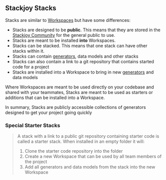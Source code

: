 ## Stackjoy Stacks

Stacks are similar to [Workspaces](documentation/structure/workspaces) but have some differences:

- Stacks are designed to be **public**. This means that they are stored in the [Stackjoy Community](/workspace/generators/community) for the general public to use.
- Stacks are meant to be installed **into** Workspaces.
- Stacks can be stacked. This means that one stack can have other stacks within it.
- Stacks can contain [generators](documentation/generator/introduction), data models and other stacks
- Stacks can also contain a link to a git repository that contains started code for a project
- Stacks are installed into a Workspace to bring in new [generators](documentation/generator/introduction) and data models

Where Workspaces are meant to be used directly on your codebase and shared with your teammates,
Stacks are meant to be used as starters or additions that can be installed into a Workspace.

In summary, Stacks are publicly accessible collections of generators designed to get your project going quickly

### Special Starter Stacks

> A stack with a link to a public git repository containing starter code is called a starter stack. When installed in an empty folder it will:
> 1) Clone the starter code repository into the folder
> 2) Create a new Workspace that can be used by all team members of the project
> 3) Add all generators and data models from the stack into the new Workspace
